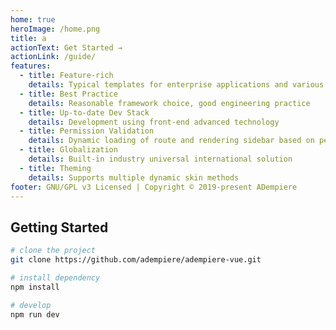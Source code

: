 ```yaml
---
home: true
heroImage: /home.png
title: a
actionText: Get Started →
actionLink: /guide/
features:
  - title: Feature-rich
    details: Typical templates for enterprise applications and various components
  - title: Best Practice
    details: Reasonable framework choice, good engineering practice
  - title: Up-to-date Dev Stack
    details: Development using front-end advanced technology
  - title: Permission Validation
    details: Dynamic loading of route and rendering sidebar based on permissions
  - title: Globalization
    details: Built-in industry universal international solution
  - title: Theming
    details: Supports multiple dynamic skin methods
footer: GNU/GPL v3 Licensed | Copyright © 2019-present ADempiere
---
```


## Getting Started

```bash
# clone the project
git clone https://github.com/adempiere/adempiere-vue.git

# install dependency
npm install

# develop
npm run dev
```
